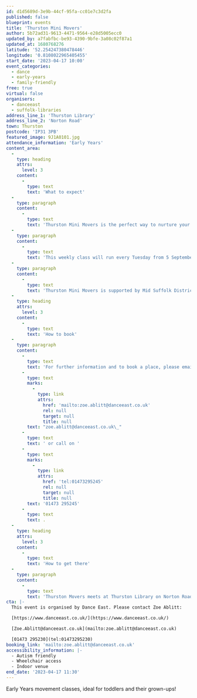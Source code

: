 ```yaml
---
id: d1d5689d-3e9b-44cf-95fa-cc01e7c3d2fa
published: false
blueprint: events
title: 'Thurston Mini Movers'
author: 5b72ad31-9613-4471-9564-e28d5005ecc0
updated_by: a7fabfbc-be93-4390-9bfe-3a08c02f87a1
updated_at: 1680768276
latitude: '52.254247380478446'
longitude: '0.8108022965405455'
start_date: '2023-04-17 10:00'
event_categories:
  - dance
  - early-years
  - family-friendly
free: true
virtual: false
organisers:
  - danceeast
  - suffolk-libraries
address_line_1: 'Thurston Library'
address_line_2: 'Norton Road'
town: Thurston
postcode: 'IP31 3PB'
featured_image: 9J1A0101.jpg
attendance_information: 'Early Years'
content_area:
  -
    type: heading
    attrs:
      level: 3
    content:
      -
        type: text
        text: 'What to expect'
  -
    type: paragraph
    content:
      -
        type: text
        text: 'Thurston Mini Movers is the perfect way to nurture your little ones natural love of movement in a structured yet relaxed environment. Themes, music, props and games are used to develop balance, coordination and imagination, and grown-ups are encouraged to join in the fun too!'
  -
    type: paragraph
    content:
      -
        type: text
        text: 'This weekly class will run every Tuesday from 5 September from 10.00am to 11.30am at Thurston Library. The session includes half an hour at the end for refreshments and socialising.'
  -
    type: paragraph
    content:
      -
        type: text
        text: 'Thurston Mini Movers is supported by Mid Suffolk District Council.'
  -
    type: heading
    attrs:
      level: 3
    content:
      -
        type: text
        text: 'How to book'
  -
    type: paragraph
    content:
      -
        type: text
        text: 'For further information and to book a place, please email Zoe at '
      -
        type: text
        marks:
          -
            type: link
            attrs:
              href: 'mailto:zoe.ablitt@danceeast.co.uk'
              rel: null
              target: null
              title: null
        text: "zoe.ablitt@danceeast.co.uk\_"
      -
        type: text
        text: ' or call on '
      -
        type: text
        marks:
          -
            type: link
            attrs:
              href: 'tel:01473295245'
              rel: null
              target: null
              title: null
        text: '01473 295245'
      -
        type: text
        text: .
  -
    type: heading
    attrs:
      level: 3
    content:
      -
        type: text
        text: 'How to get there'
  -
    type: paragraph
    content:
      -
        type: text
        text: 'Thurston Movers meets at Thurston Library on Norton Road in Thurston, IP31 3PB.'
cta: |-
  This event is organised by Dance East. Please contact Zoe Ablitt:

  [https://www.danceeast.co.uk/](https://www.danceeast.co.uk/)

  [Zoe.Ablitt@danceeast.co.uk](mailto:zoe.ablitt@danceeast.co.uk)

  [01473 295230](tel:01473295230)
booking_link: 'mailto:zoe.ablitt@danceeast.co.uk'
accessibility_information: |-
  - Autism friendly
  - Wheelchair access
  - Indoor venue
end_date: '2023-04-17 11:30'
---
```

Early Years movement classes, ideal for toddlers and their grown-ups!